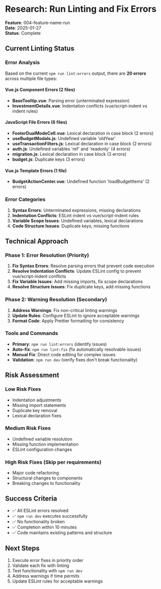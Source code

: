 # Research: Run Linting and Fix Errors

**Feature**: 004-feature-name-run  
**Date**: 2025-01-27  
**Status**: Complete

## Current Linting Status

### Error Analysis
Based on the current `npm run lint:errors` output, there are **20 errors** across multiple file types:

#### Vue.js Component Errors (2 files)
- **BaseTooltip.vue**: Parsing error (unterminated expression)
- **InvestmentDetails.vue**: Indentation conflicts (vue/script-indent vs indent rules)

#### JavaScript File Errors (6 files)
- **FooterDualModeCell.vue**: Lexical declaration in case block (2 errors)
- **useBudgetModals.js**: Undefined variable 'oldYear'
- **useTransactionFilters.js**: Lexical declaration in case block (2 errors)
- **auth.js**: Undefined variables 'ref' and 'readonly' (4 errors)
- **migration.js**: Lexical declaration in case block (3 errors)
- **budget.js**: Duplicate keys (3 errors)

#### Vue.js Template Errors (1 file)
- **BudgetActionCenter.vue**: Undefined function 'loadBudgetItems' (2 errors)

### Error Categories
1. **Syntax Errors**: Unterminated expressions, missing declarations
2. **Indentation Conflicts**: ESLint indent vs vue/script-indent rules
3. **Variable Scope Issues**: Undefined variables, lexical declarations
4. **Code Structure Issues**: Duplicate keys, missing functions

## Technical Approach

### Phase 1: Error Resolution (Priority)
1. **Fix Syntax Errors**: Resolve parsing errors that prevent code execution
2. **Resolve Indentation Conflicts**: Update ESLint config to prevent vue/script-indent conflicts
3. **Fix Variable Issues**: Add missing imports, fix scope declarations
4. **Resolve Structure Issues**: Fix duplicate keys, add missing functions

### Phase 2: Warning Resolution (Secondary)
1. **Address Warnings**: Fix non-critical linting warnings
2. **Update Rules**: Configure ESLint to ignore acceptable warnings
3. **Format Code**: Apply Prettier formatting for consistency

### Tools and Commands
- **Primary**: `npm run lint:errors` (identify issues)
- **Auto-fix**: `npm run lint:fix` (fix automatically resolvable issues)
- **Manual Fix**: Direct code editing for complex issues
- **Validation**: `npm run dev` (verify fixes don't break functionality)

## Risk Assessment

### Low Risk Fixes
- Indentation adjustments
- Missing import statements
- Duplicate key removal
- Lexical declaration fixes

### Medium Risk Fixes
- Undefined variable resolution
- Missing function implementation
- ESLint configuration changes

### High Risk Fixes (Skip per requirements)
- Major code refactoring
- Structural changes to components
- Breaking changes to functionality

## Success Criteria
- ✅ All ESLint errors resolved
- ✅ `npm run dev` executes successfully
- ✅ No functionality broken
- ✅ Completion within 10 minutes
- ✅ Code maintains existing patterns and structure

## Next Steps
1. Execute error fixes in priority order
2. Validate each fix with linting
3. Test functionality with `npm run dev`
4. Address warnings if time permits
5. Update ESLint rules for acceptable warnings
